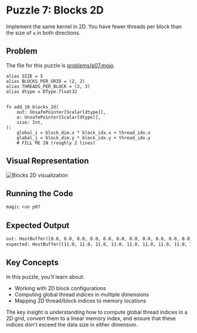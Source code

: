 # Puzzle 7: Blocks 2D

Implement the same kernel in 2D. You have fewer threads per block
than the size of `a` in both directions.

## Problem

The file for this puzzle is [problems/p07.mojo](../problems/p07.mojo).

```mojo
alias SIZE = 5
alias BLOCKS_PER_GRID = (2, 2)
alias THREADS_PER_BLOCK = (3, 3)
alias dtype = DType.float32


fn add_10_blocks_2d(
    out: UnsafePointer[Scalar[dtype]],
    a: UnsafePointer[Scalar[dtype]],
    size: Int,
):
    global_i = block_dim.x * block_idx.x + thread_idx.x
    global_j = block_dim.y * block_idx.y + thread_idx.y
    # FILL ME IN (roughly 2 lines)
```

## Visual Representation

![Blocks 2D visualization](https://raw.githubusercontent.com/srush/GPU-Puzzles/main/GPU_puzzlers_files/GPU_puzzlers_34_1.svg)

## Running the Code

```bash
magic run p07
```

## Expected Output

```txt
out: HostBuffer([0.0, 0.0, 0.0, 0.0, 0.0, 0.0, 0.0, 0.0, 0.0, 0.0, 0.0, 0.0, 0.0, 0.0, 0.0, 0.0, 0.0, 0.0, 0.0, 0.0, 0.0, 0.0, 0.0, 0.0, 0.0])
expected: HostBuffer([11.0, 11.0, 11.0, 11.0, 11.0, 11.0, 11.0, 11.0, 11.0, 11.0, 11.0, 11.0, 11.0, 11.0, 11.0, 11.0, 11.0, 11.0, 11.0, 11.0, 11.0, 11.0, 11.0, 11.0, 11.0])
```

## Key Concepts

In this puzzle, you'll learn about:
- Working with 2D block configurations
- Computing global thread indices in multiple dimensions
- Mapping 2D thread/block indices to memory locations

The key insight is understanding how to compute global thread indices in a 2D grid, convert them to a linear memory index, and ensure that these indices don't exceed the data size in either dimension.

